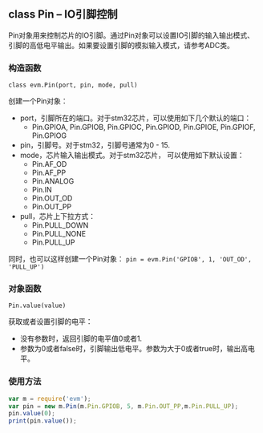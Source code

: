 ## class Pin – IO引脚控制

Pin对象用来控制芯片的IO引脚。通过Pin对象可以设置IO引脚的输入输出模式、 引脚的高低电平输出。如果要设置引脚的模拟输入模式，请参考ADC类。

### 构造函数

` class evm.Pin(port, pin, mode, pull) `

 创建一个Pin对象：
*  port，引脚所在的端口。对于stm32芯片，可以使用如下几个默认的端口：
    *  Pin.GPIOA, Pin.GPIOB, Pin.GPIOC, Pin.GPIOD, Pin.GPIOE, Pin.GPIOF, Pin.GPIOG
*  pin，引脚号。对于stm32，引脚号通常为0 - 15.
*  mode，芯片输入输出模式。对于stm32芯片， 可以使用如下默认设置：
    *  Pin.AF_OD
    *  Pin.AF_PP
    *  Pin.ANALOG
    *  Pin.IN
    *  Pin.OUT_OD
    *  Pin.OUT_PP
* pull，芯片上下拉方式：
    *  Pin.PULL_DOWN
    *  Pin.PULL_NONE
    *  Pin.PULL_UP

同时，也可以这样创建一个Pin对象：
    `pin = evm.Pin('GPIOB', 1, 'OUT_OD', 'PULL_UP')`
    
    
### 对象函数

`Pin.value(value)`

获取或者设置引脚的电平：
*  没有参数时，返回引脚的电平值0或者1.
*  参数为0或者false时，引脚输出低电平。参数为大于0或者true时，输出高电平。


### 使用方法

```javascript
var m = require('evm');
var pin = new m.Pin(m.Pin.GPIOB, 5, m.Pin.OUT_PP,m.Pin.PULL_UP);
pin.value(0);
print(pin.value());
```

